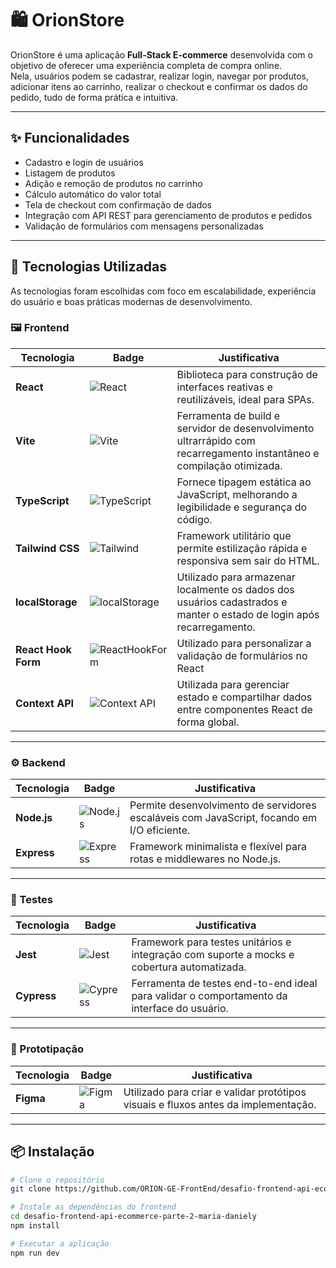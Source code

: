 # 🛍️ OrionStore

OrionStore é uma aplicação **Full-Stack E-commerce** desenvolvida com o objetivo de oferecer uma experiência completa de compra online.  
Nela, usuários podem se cadastrar, realizar login, navegar por produtos, adicionar itens ao carrinho, realizar o checkout e confirmar os dados do pedido, tudo de forma prática e intuitiva.

---

## ✨ Funcionalidades

- Cadastro e login de usuários  
- Listagem de produtos  
- Adição e remoção de produtos no carrinho  
- Cálculo automático do valor total  
- Tela de checkout com confirmação de dados  
- Integração com API REST para gerenciamento de produtos e pedidos  
- Validação de formulários com mensagens personalizadas  

---

## 🚀 Tecnologias Utilizadas

As tecnologias foram escolhidas com foco em escalabilidade, experiência do usuário e boas práticas modernas de desenvolvimento.

### 🖼️ Frontend

| Tecnologia       | Badge                                                                                                                                       | Justificativa                                                                                                               |
|------------------|---------------------------------------------------------------------------------------------------------------------------------------------|-----------------------------------------------------------------------------------------------------------------------------|
| **React**        | ![React](https://img.shields.io/badge/React-61DAFB.svg?style=for-the-badge&logo=React&logoColor=black)                                     | Biblioteca para construção de interfaces reativas e reutilizáveis, ideal para SPAs.                                        |
| **Vite**         | ![Vite](https://img.shields.io/badge/Vite-646CFF.svg?style=for-the-badge&logo=Vite&logoColor=white)                                        | Ferramenta de build e servidor de desenvolvimento ultrarrápido com recarregamento instantâneo e compilação otimizada.     |
| **TypeScript**   | ![TypeScript](https://img.shields.io/badge/TypeScript-3178C6.svg?style=for-the-badge&logo=TypeScript&logoColor=white)                      | Fornece tipagem estática ao JavaScript, melhorando a legibilidade e segurança do código.                                  |
| **Tailwind CSS** | ![Tailwind](https://img.shields.io/badge/Tailwind%20CSS-06B6D4.svg?style=for-the-badge&logo=Tailwind-CSS&logoColor=white)                  | Framework utilitário que permite estilização rápida e responsiva sem sair do HTML.                                        |
| **localStorage** | ![localStorage](https://img.shields.io/badge/localStorage-FFA500.svg?style=for-the-badge&logo=webcomponentsdotorg&logoColor=white)        | Utilizado para armazenar localmente os dados dos usuários cadastrados e manter o estado de login após recarregamento.     |
| **React Hook Form** | ![ReactHookForm](https://img.shields.io/badge/React%20Hook%20Form-EC5990.svg?style=for-the-badge&logo=React-Hook-Form&logoColor=white) | Utilizado para personalizar a validação de formulários no React |
| **Context API** | ![Context API](https://img.shields.io/badge/React%20Context%20API-Implementado-green) | Utilizada para gerenciar estado e compartilhar dados entre componentes React de forma global.

---

### ⚙️ Backend

| Tecnologia   | Badge                                                                                                                            | Justificativa                                                                                      |
|--------------|----------------------------------------------------------------------------------------------------------------------------------|-----------------------------------------------------------------------------------------------------|
| **Node.js**  | ![Node.js](https://img.shields.io/badge/Node.js-5FA04E.svg?style=for-the-badge&logo=nodedotjs&logoColor=white)                   | Permite desenvolvimento de servidores escaláveis com JavaScript, focando em I/O eficiente.         |
| **Express**  | ![Express](https://img.shields.io/badge/Express-000000.svg?style=for-the-badge&logo=Express&logoColor=white)                    | Framework minimalista e flexível para rotas e middlewares no Node.js.                              |

---

### 🧪 Testes

| Tecnologia | Badge                                                                                                                        | Justificativa                                                                                             |
|------------|------------------------------------------------------------------------------------------------------------------------------|------------------------------------------------------------------------------------------------------------|
| **Jest**   | ![Jest](https://img.shields.io/badge/Jest-C21325.svg?style=for-the-badge&logo=Jest&logoColor=white)                          | Framework para testes unitários e integração com suporte a mocks e cobertura automatizada.                |
| **Cypress**| ![Cypress](https://img.shields.io/badge/Cypress-69D3A7.svg?style=for-the-badge&logo=Cypress&logoColor=white)                 | Ferramenta de testes end-to-end ideal para validar o comportamento da interface do usuário.               |

---

### 🎨 Prototipação

| Tecnologia | Badge                                                                                                                       | Justificativa                                                                                  |
|------------|-----------------------------------------------------------------------------------------------------------------------------|-----------------------------------------------------------------------------------------------|
| **Figma**  | ![Figma](https://img.shields.io/badge/Figma-F24E1E.svg?style=for-the-badge&logo=Figma&logoColor=white)                      | Utilizado para criar e validar protótipos visuais e fluxos antes da implementação.           |

---

## 📦 Instalação

```bash
# Clone o repositório
git clone https://github.com/ORION-GE-FrontEnd/desafio-frontend-api-ecommerce-parte-2-maria-daniely.git

# Instale as dependências do frontend
cd desafio-frontend-api-ecommerce-parte-2-maria-daniely
npm install

# Executar a aplicação
npm run dev
